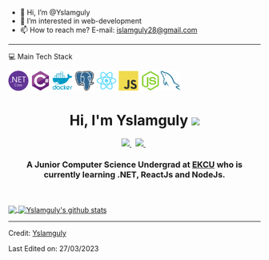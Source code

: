 - 👋 Hi, I’m @Yslamguly
- 👀 I’m interested in web-development
- 📫 How to reach me? E-mail: islamguly28@gmail.com

---
💻 Main Tech Stack

<img src="https://github.com/devicons/devicon/blob/master/icons/dotnetcore/dotnetcore-original.svg" alt="dotnet logo" width="40" height="40" /> <img src="https://github.com/devicons/devicon/blob/master/icons/csharp/csharp-original.svg" alt="csharp logo" width="40" height="40" /> <img src="https://github.com/devicons/devicon/blob/master/icons/docker/docker-plain-wordmark.svg" alt="csharp logo" width="40" height="40" /> <img src="https://github.com/devicons/devicon/blob/master/icons/postgresql/postgresql-original.svg" alt="psql logo" width="40" height="40" /> <img src="https://github.com/devicons/devicon/blob/master/icons/react/react-original.svg" alt="react logo" width="40" height="40" /> <img src="https://github.com/devicons/devicon/blob/master/icons/javascript/javascript-original.svg" alt="JavaScript logo" width="40" height="40" /> <img src="https://github.com/devicons/devicon/blob/master/icons/nodejs/nodejs-original.svg" alt="nodejs logo" width="40" height="40" /><img
src="https://github.com/devicons/devicon/blob/master/icons/mysql/mysql-original.svg" alt="mysql logo" with="40" height="40"/>
<!---
Yslamguly/Yslamguly is a ✨ special ✨ repository because its `README.md` (this file) appears on your GitHub profile.
You can click the Preview link to take a look at your changes.
--->
<h1 align="center">Hi, I'm Yslamguly <img src="https://media.giphy.com/media/hvRJCLFzcasrR4ia7z/giphy.gif" width="25px"></h1>

<p align="center">
  <a href="https://www.linkedin.com/in/yslamguly/">
   <img src="https://img.icons8.com/color/48/000000/linkedin.png" width="3.5%"/>
    </a><span>&nbsp;</span>
  <a href="mailto:islamguly28@gmail.com">
    <img src="https://img.icons8.com/fluent/48/000000/gmail.png" width="3.5%"/>
  </a><span>&nbsp;</span>
</p>
<h3 align="center">A Junior Computer Science Undergrad at <a href="https://uni-eszterhazy.hu">EKCU</a> who is currently learning .NET, ReactJs and NodeJs.</h3>

<br>

<br>

  <a href="https://github.com/chakravarthi-v">
    <img align="center" src="https://github-readme-stats.vercel.app/api/top-langs/?username=Yslamguly&hide=ASP.NET,jupyter%20notebook&theme=dark&hide_langs_below=1" height="220px"/>
  </a>
  <a href="https://github.com/Yslamguly">
   <img align="center" src="https://github-readme-stats.vercel.app/api?username=Yslamguly&count_private=true&hide=stars&show_icons=true&theme=dark&line_height=27" alt="Yslamguly's github stats" height="220px" />
  </a>



------

Credit: [Yslamguly](https://github.com/Yslamguly)

Last Edited on: 27/03/2023

